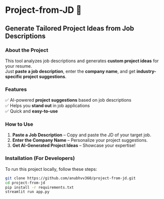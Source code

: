 # Project-from-JD 🚀

## Generate Tailored Project Ideas from Job Descriptions

### About the Project
This tool analyzes job descriptions and generates **custom project ideas** for your resume.  
Just **paste a job description**, enter the **company name**, and get **industry-specific project suggestions**.

### Features
✅ AI-powered **project suggestions** based on job descriptions  
✅ Helps you **stand out** in job applications  
✅ Quick and **easy-to-use**  

### How to Use
1. **Paste a Job Description** – Copy and paste the JD of your target job.  
2. **Enter the Company Name** – Personalize your project suggestions.  
3. **Get AI-Generated Project Ideas** – Showcase your expertise!  

### Installation (For Developers)
To run this project locally, follow these steps:

```bash
git clone https://github.com/anubhvv360/project-from-jd.git  
cd project-from-jd  
pip install -r requirements.txt  
streamlit run app.py  

